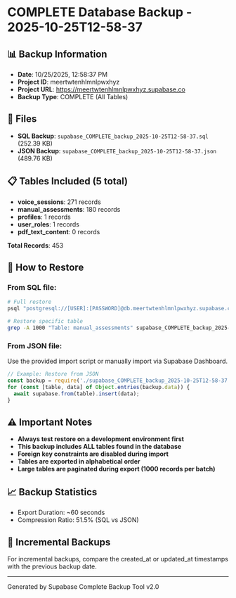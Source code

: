 # COMPLETE Database Backup - 2025-10-25T12-58-37

## 📊 Backup Information
- **Date**: 10/25/2025, 12:58:37 PM
- **Project ID**: meertwtenhlmnlpwxhyz
- **Project URL**: https://meertwtenhlmnlpwxhyz.supabase.co
- **Backup Type**: COMPLETE (All Tables)

## 📁 Files
- **SQL Backup**: `supabase_COMPLETE_backup_2025-10-25T12-58-37.sql` (252.39 KB)
- **JSON Backup**: `supabase_COMPLETE_backup_2025-10-25T12-58-37.json` (489.76 KB)

## 📋 Tables Included (5 total)
- **voice_sessions**: 271 records
- **manual_assessments**: 180 records
- **profiles**: 1 records
- **user_roles**: 1 records
- **pdf_text_content**: 0 records

**Total Records**: 453

## 🚀 How to Restore

### From SQL file:
```bash
# Full restore
psql "postgresql://[USER]:[PASSWORD]@db.meertwtenhlmnlpwxhyz.supabase.co:5432/postgres" < supabase_COMPLETE_backup_2025-10-25T12-58-37.sql

# Restore specific table
grep -A 1000 "Table: manual_assessments" supabase_COMPLETE_backup_2025-10-25T12-58-37.sql | psql [CONNECTION_STRING]
```

### From JSON file:
Use the provided import script or manually import via Supabase Dashboard.

```javascript
// Example: Restore from JSON
const backup = require('./supabase_COMPLETE_backup_2025-10-25T12-58-37.json');
for (const [table, data] of Object.entries(backup.data)) {
  await supabase.from(table).insert(data);
}
```

## ⚠️ Important Notes
- **Always test restore on a development environment first**
- **This backup includes ALL tables found in the database**
- **Foreign key constraints are disabled during import**
- **Tables are exported in alphabetical order**
- **Large tables are paginated during export (1000 records per batch)**

## 📈 Backup Statistics
- Export Duration: ~60 seconds
- Compression Ratio: 51.5% (SQL vs JSON)

## 🔄 Incremental Backups
For incremental backups, compare the created_at or updated_at timestamps with the previous backup date.

---
Generated by Supabase Complete Backup Tool v2.0
